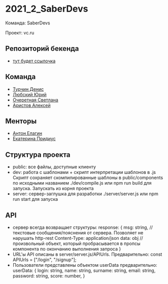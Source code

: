 # 2021_2_SaberDevs
Команда: SaberDevs

Проект: vc.ru

## Репозиторий бекенда
- [тут будет ссылочка]()

## Команда
- [Турчин Денис](https://github.com/Denactive)
- [Любский Юрий](https://github.com/yurij-lyubskij)
- [Очеретная Светлана](https://github.com/Svetlanlka)
- [Аристов Алексей](https://github.com/MollenAR)

## Менторы
- [Антон Елагин](https://github.com/AntonElagin)
- [Екатерина Придиус](https://github.com/pringleskate)

## Структура проекта
- public: все файлы, доступные клиенту
- dev: работа с шаблонами + скрипт интерпретации шаблонов в .js
  Скрипт сохраняет скомпилированные шаблоны в public/components по исходными названием
  ./dev/compile.js или npm run build для запуска. Запускать из корня проекта
- server: сервер-заглушка для разработки
  ./server/server.js или npm run start для запуска

## API
- сервер всегда возвращает структуры:
    response: {
        msg: string,  // текстовые сообщения/пояснения от сервера. Позволяет не нарушать http-rest Content-Type: application/json
        data: obj     // произвольный объект, который пробрасывается в пропсы компонента по окончанию выполнения запроса
    }
- URL'ы API описаны в server/server.js/APIUrls. Предварительно: const APIUrls = ["/login", "/signup"];
- Пользователи представлены объектом userData
    предварительно: userData: {
        login: string,
        name: string,
        surname: string,
        email: string,
        password: string,
        score: number,
    }
